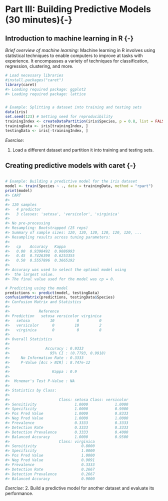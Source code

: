 # Part III: Building Predictive Models (30 minutes){-}
## Introduction to machine learning in R {-}

*Brief overview of machine learning:* Machine learning in R involves using statistical techniques to enable computers to improve at tasks with experience. It encompasses a variety of techniques for classification, regression, clustering, and more.


```r
# Load necessary libraries
#install.packages("caret")
library(caret)
#> Loading required package: ggplot2
#> Loading required package: lattice


# Example: Splitting a dataset into training and testing sets
data(iris)
set.seed(123) # Setting seed for reproducibility
trainingIndex <- createDataPartition(iris$Species, p = 0.8, list = FALSE)
trainingData <- iris[trainingIndex, ]
testingData <- iris[-trainingIndex, ]

```

*Exercise*:

1. Load a different dataset and partition it into training and testing sets.

## Creating predictive models with caret {-}


```r

# Example: Building a predictive model for the iris dataset
model <- train(Species ~ ., data = trainingData, method = "rpart")
print(model)
#> CART 
#> 
#> 120 samples
#>   4 predictor
#>   3 classes: 'setosa', 'versicolor', 'virginica' 
#> 
#> No pre-processing
#> Resampling: Bootstrapped (25 reps) 
#> Summary of sample sizes: 120, 120, 120, 120, 120, 120, ... 
#> Resampling results across tuning parameters:
#> 
#>   cp    Accuracy   Kappa    
#>   0.00  0.9398492  0.9086993
#>   0.45  0.7426390  0.6253355
#>   0.50  0.5557896  0.3665192
#> 
#> Accuracy was used to select the optimal model using
#>  the largest value.
#> The final value used for the model was cp = 0.

# Predicting using the model
predictions <- predict(model, testingData)
confusionMatrix(predictions, testingData$Species)
#> Confusion Matrix and Statistics
#> 
#>             Reference
#> Prediction   setosa versicolor virginica
#>   setosa         10          0         0
#>   versicolor      0         10         2
#>   virginica       0          0         8
#> 
#> Overall Statistics
#>                                           
#>                Accuracy : 0.9333          
#>                  95% CI : (0.7793, 0.9918)
#>     No Information Rate : 0.3333          
#>     P-Value [Acc > NIR] : 8.747e-12       
#>                                           
#>                   Kappa : 0.9             
#>                                           
#>  Mcnemar's Test P-Value : NA              
#> 
#> Statistics by Class:
#> 
#>                      Class: setosa Class: versicolor
#> Sensitivity                 1.0000            1.0000
#> Specificity                 1.0000            0.9000
#> Pos Pred Value              1.0000            0.8333
#> Neg Pred Value              1.0000            1.0000
#> Prevalence                  0.3333            0.3333
#> Detection Rate              0.3333            0.3333
#> Detection Prevalence        0.3333            0.4000
#> Balanced Accuracy           1.0000            0.9500
#>                      Class: virginica
#> Sensitivity                    0.8000
#> Specificity                    1.0000
#> Pos Pred Value                 1.0000
#> Neg Pred Value                 0.9091
#> Prevalence                     0.3333
#> Detection Rate                 0.2667
#> Detection Prevalence           0.2667
#> Balanced Accuracy              0.9000
```

*Exercise*:
2. Build a predictive model for another dataset and evaluate its performance.


```

